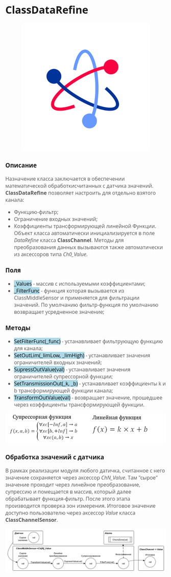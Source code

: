 <div style = "font-family: 'Open Sans', sans-serif; font-size: 16px">

# ClassDataRefine
<div style = "color: #555">
    <p align="center">
    <img src="./res/logo.png" width="400" title="hover text">
    </p>
</div>

### Описание
<div style = "color: #555">

Назначение класса заключается в обеспечении математической обработкисчитанных с датчика значений. **ClassDataRefine** позволяет настроить для отдельно взятого канала:
- Функцию-фильтр;
- Ограничение входных значений;
- Коэффициенты трансформирующей линейной Функции.
Объект класса автоматически инициализируется в поле *DataRefine* класса **ClassChannel**. Методы для преобразования данных вызываются также автоматически из аксессоров типа *Ch0_Value*.
</div>

### Поля
<div style = "color: #555">

- <mark style="background-color: lightblue">_Values</mark> - массив с используемыми коэффициентами;
- <mark style="background-color: lightblue">_FilterFunc</mark> - функция которая вызывается из ClassMiddleSensor и применяется для фильтрации значений. По умолчанию фильтр-функция по умолчанию возвращает усредненное значение;
</div>

### Методы
<div style = "color: #555">

- <mark style="background-color: lightblue">SetFilterFunc(_func)</mark> - устанавливает фильтрующую функцию для канала;
- <mark style="background-color: lightblue">SetOutLim(_limLow, _limHigh)</mark> - устанавливает значения ограничителей входных значений;
- <mark style="background-color: lightblue">SupressOutValue(val)</mark> - устанавливает значения ограничителей супрессорной функции;
- <mark style="background-color: lightblue">SetTransmissionOut(_k, _b)</mark> - устанавливает коэффициенты k и b трансформирующей функции канала;
- <mark style="background-color: lightblue">TransformOutValue(val)</mark> - возвращает значение, прошедшее через коэффициенты трансформирующей функции.

<div align='left'>
    <img src="./res/math.png" alt="Image not found">
</div>
</div>

### Обработка значений с датчика
<div style = "color: #555">

В рамках реализации модуля любого датичка, считанное с него значение сохраняется через аксессор *ChN_Value*. Там "сырое" значение проходит через линейное преобразование, супрессию и помещается в массив, который далее обрабатывает функция-фильтр. После этого этапа производится проверка зон измерения.
Итоговое значение доступно пользователю через аксессор *Value* класса **ClassChannelSensor**.

<div align='left'>
    <img src="./res/data_transformation.png" alt="Image not found">
</div>

</div>

</div>